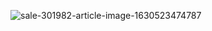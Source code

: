 
![sale-301982-article-image-1630523474787](https://github.com/ShahzadArshad786/Java-Programming/assets/155644365/29a3c715-dd0e-40f4-b6f4-ab0e9f1fb87a)
